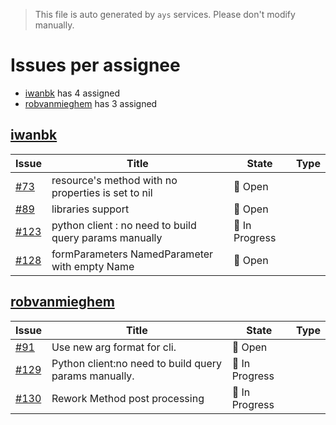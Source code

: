 > This file is auto generated by `ays` services. Please don't modify manually.

# Issues per assignee
- [iwanbk](#iwanbk) has 4 assigned
- [robvanmieghem](#robvanmieghem) has 3 assigned



## [iwanbk](https://github.com/iwanbk)

|Issue|Title|State|Type|
|-----|-----|-----|----|
|[#73](https://github.com/jumpscale/go-raml/issues/73)|resource's method with no properties is set to nil|:red_circle: Open||
|[#89](https://github.com/jumpscale/go-raml/issues/89)|libraries support |:red_circle: Open||
|[#123](https://github.com/jumpscale/go-raml/issues/123)|python client : no need to build query params manually|:large_blue_circle: In Progress||
|[#128](https://github.com/jumpscale/go-raml/issues/128)|formParameters NamedParameter with empty Name|:red_circle: Open||


## [robvanmieghem](https://github.com/robvanmieghem)

|Issue|Title|State|Type|
|-----|-----|-----|----|
|[#91](https://github.com/jumpscale/go-raml/issues/91)|Use new arg format for cli.|:red_circle: Open||
|[#129](https://github.com/jumpscale/go-raml/issues/129)|Python client:no need to build query params manually.|:large_blue_circle: In Progress||
|[#130](https://github.com/jumpscale/go-raml/issues/130)|Rework Method post processing|:large_blue_circle: In Progress||

